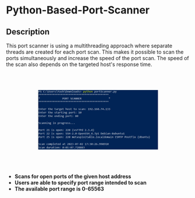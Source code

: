 # Python-Based-Port-Scanner

<h2>Description</h2>

<p>This port scanner is using a multithreading approach where separate threads are created for each port scan. This makes it possible to scan the ports simultaneously and increase the speed of the port scan. The speed of the scan also depends on the targeted host's response time. </p>


<br />
<br />
<p align="center">
<img src="https://github.com/Iknowmyname/Python-Based-Port-Scanner/blob/main/port-scans.PNG" height="65%" width="65%" alt="sV"/>
</p>
<br />
<br />
 
- <b>Scans for open ports of the given host address</b>
- <b>Users are able to specify port range intended to scan</b>
- <b>The available port range is 0-65563</b>
